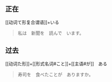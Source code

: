 ## 正在

[[动词て形复合谓语]]+いる

> 私は　新聞を　読んで　います。

## 过去

[[动词た形]]+[[形式名词#こと]]+[[主语#が]]　ある

> 寿司を　食べたことが　ありますか。
